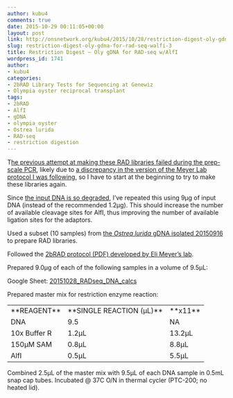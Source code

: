 ```yaml
---
author: kubu4
comments: true
date: 2015-10-29 00:11:05+00:00
layout: post
link: http://onsnetwork.org/kubu4/2015/10/28/restriction-digest-oly-gdna-for-rad-seq-walfi-3/
slug: restriction-digest-oly-gdna-for-rad-seq-walfi-3
title: Restriction Digest – Oly gDNA for RAD-seq w/AlfI
wordpress_id: 1741
author:
- kubu4
categories:
- 2bRAD Library Tests for Sequencing at Genewiz
- Olympia oyster reciprocal transplant
tags:
- 2bRAD
- AlfI
- gDNA
- olympia oyster
- Ostrea lurida
- RAD-seq
- restriction digestion
---
```


T[he previous attempt at making these RAD libraries failed during the prep-scale PCR](http://onsnetwork.org/kubu4/2015/10/13/pcr-oly-rad-seq-prep-scale-pcr/), likely due to [a discrepancy in the version of the Meyer Lab protocol I was following](http://onsnetwork.org/kubu4/2015/10/23/troubleshooting-oly-rad-seq/), so I have to start at the beginning to try to make these libraries again.

Since [the input DNA is so degraded](http://onsnetwork.org/kubu4/2015/09/17/agarose-gel-olympia-oyster-whole-body-gdna-integrity-check/), I’ve repeated this using 9μg of input DNA (instead of the recommended 1.2μg). This should increase the number of available cleavage sites for AlfI, thus improving the number of available ligation sites for the adaptors.

Used a subset (10 samples) from [the _Ostrea lurida_ gDNA isolated 20150916](http://onsnetwork.org/kubu4/2015/09/16/dna-isolation-olympia-oyster-whole-body/) to prepare RAD libraries.

Followed the [2bRAD protocol (PDF) developed by Eli Meyer’s lab](https://github.com/sr320/LabDocs/blob/master/protocols/External_Protocols/2bRAD_11Aug2015.pdf).

Prepared 9.0μg of each of the following samples in a volume of 9.5μL:

Google Sheet: [20151028_RADseq_DNA_calcs](https://docs.google.com/spreadsheets/d/15gSMJX-n6jIkR0kqaupCvhcKWmJI7KgfqJqb9rRT1wU/edit?usp=sharing)







Prepared master mix for restriction enzyme reaction:

<table >
<tbody >
<tr >

<td >**REAGENT**
</td>

<td >**SINGLE REACTION (μL)**
</td>

<td >**x11**
</td>
</tr>
<tr >

<td >DNA
</td>

<td >9.5
</td>

<td >NA
</td>
</tr>
<tr >

<td >10x Buffer R
</td>

<td >1.2μL
</td>

<td >13.2μL
</td>
</tr>
<tr >

<td >150μM SAM
</td>

<td >0.8μL
</td>

<td >8.8μL
</td>
</tr>
<tr >

<td >AlfI
</td>

<td >0.5μL
</td>

<td >5.5μL
</td>
</tr>
</tbody>
</table>



Combined 2.5μL of the master mix with 9.5μL of each DNA sample in 0.5mL snap cap tubes. Incubated @ 37C O/N in thermal cycler (PTC-200; no heated lid).
